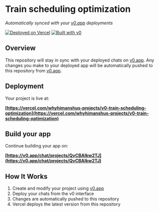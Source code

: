 # Train scheduling optimization

*Automatically synced with your [v0.app](https://v0.app) deployments*

[![Deployed on Vercel](https://img.shields.io/badge/Deployed%20on-Vercel-black?style=for-the-badge&logo=vercel)](https://vercel.com/whyhimanshus-projects/v0-train-scheduling-optimization)
[![Built with v0](https://img.shields.io/badge/Built%20with-v0.app-black?style=for-the-badge)](https://v0.app/chat/projects/QvCBAIkw2TJ)

## Overview

This repository will stay in sync with your deployed chats on [v0.app](https://v0.app).
Any changes you make to your deployed app will be automatically pushed to this repository from [v0.app](https://v0.app).

## Deployment

Your project is live at:

**[https://vercel.com/whyhimanshus-projects/v0-train-scheduling-optimization](https://vercel.com/whyhimanshus-projects/v0-train-scheduling-optimization)**

## Build your app

Continue building your app on:

**[https://v0.app/chat/projects/QvCBAIkw2TJ](https://v0.app/chat/projects/QvCBAIkw2TJ)**

## How It Works

1. Create and modify your project using [v0.app](https://v0.app)
2. Deploy your chats from the v0 interface
3. Changes are automatically pushed to this repository
4. Vercel deploys the latest version from this repository
